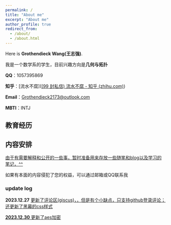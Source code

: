 ```yaml
---
permalink: /
title: "About me"
excerpt: "About me"
author_profile: true
redirect_from: 
  - /about/
  - /about.html
---
```


Here is **Grothendieck Wang(王志强)**.

我是一个数学系的学生，目前兴趣方向是**几何与拓扑**

**QQ**：1057395869

**知乎**：[流水不腐]([(99 封私信) 流水不腐 - 知乎 (zhihu.com)]())

**Email**：[Grothendieck2173@outlook.com](Grothendieck2173@outlook.com)

**MBTI**：INTJ



## 教育经历

<!--
- **2024.02——2024.06** <u>BICMR第16期强化班</u>
- **2021.09——2024** <u>合肥师范学院</u>
- **2018.09——2021.06** <u>安徽省安庆市第九中学</u>
-->

## 内容安排

<u>由于有需要解释和公开的一些事，暂时准备用来存放一些随笔和blog以及学习的笔记，^^</u>

如果有本面的内容侵犯了您的权益，可以通过邮箱或QQ联系我

### update log
<!--* 2023.12  更新了blog，解释了关于12.23-24的事
-->
**2023.12.27**  <u>更新了评论区(giscus)，，但是有个小缺点，只支持github登录评论；还更新了黑幕的css样式<u>

**2023.12.30**  <u>更新了aes加密<u>